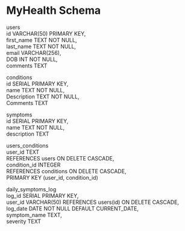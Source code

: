 # MyHealth Schema

  users \
 id VARCHAR(50) PRIMARY KEY,\
 first_name TEXT NOT NULL,\
 last_name TEXT NOT NULL,\
 email VARCHAR(256),\
 DOB INT NOT NULL,\
 comments TEXT


  conditions \
 id SERIAL PRIMARY KEY,\
 name TEXT NOT NULL,\
 Description TEXT NOT NULL,\
 Comments TEXT


  symptoms \
 id SERIAL PRIMARY KEY,\
 name TEXT NOT NULL,\
 description TEXT 


 users_conditions \
user_id TEXT\
REFERENCES users ON DELETE CASCADE,\
condition_id INTEGER\
REFERENCES conditions ON DELETE CASCADE,\
PRIMARY KEY (user_id, condition_id)



  daily_symptoms_log \
 log_id SERIAL PRIMARY KEY,\
 user_id VARCHAR(50) REFERENCES users(id) ON DELETE CASCADE,\
 log_date DATE NOT NULL DEFAULT CURRENT_DATE,\
 symptom_name TEXT,\
 severity TEXT
